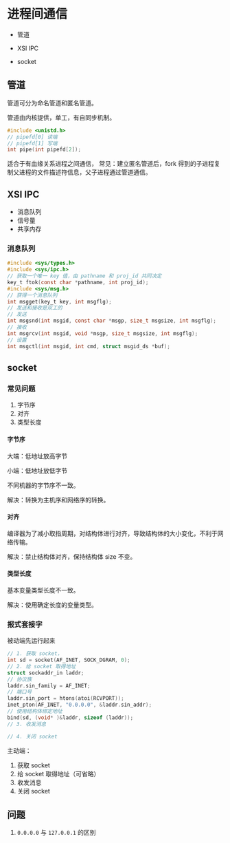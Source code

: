 # 进程间通信

* 管道

* XSI IPC

* socket

## 管道

管道可分为命名管道和匿名管道。

管道由内核提供，单工，有自同步机制。

```c
#include <unistd.h>
// pipefd[0] 读端
// pipefd[1] 写端
int pipe(int pipefd[2]);
```

适合于有血缘关系进程之间通信， 常见：建立匿名管道后，fork 得到的子进程复制父进程的文件描述符信息，父子进程通过管道通信。

## XSI IPC

* 消息队列
* 信号量
* 共享内存

### 消息队列

```c
#include <sys/types.h>
#include <sys/ipc.h>
// 获取一个唯一 key 值，由 pathname 和 proj_id 共同决定
key_t ftok(const char *pathname, int proj_id);
#include <sys/msg.h>
// 获得一个消息队列
int msgget(key_t key, int msgflg);
// 发送和接收是双工的
// 发送
int msgsnd(int msgid, const char *msgp, size_t msgsize, int msgflg);
// 接收
int msgrcv(int msgid, void *msgp, size_t msgsize, int msgflg);
// 设置
int msgctl(int msgid, int cmd, struct msgid_ds *buf);
```

## socket


### 常见问题

1. 字节序
2. 对齐
3. 类型长度

#### 字节序

大端：低地址放高字节

小端：低地址放低字节

不同机器的字节序不一致。

解决：转换为主机序和网络序的转换。

#### 对齐

编译器为了减小取指周期，对结构体进行对齐，导致结构体的大小变化，不利于网络传输。

解决：禁止结构体对齐，保持结构体 size 不变。

#### 类型长度

基本变量类型长度不一致。

解决：使用确定长度的变量类型。

### 报式套接字

被动端先运行起来

```c
// 1. 获取 socket，
int sd = socket(AF_INET, SOCK_DGRAM, 0);
// 2. 给 socket 取得地址
struct sockaddr_in laddr;
// 协议族
laddr.sin_family = AF_INET;
// 端口号
laddr.sin_port = htons(atoi(RCVPORT));
inet_pton(AF_INET, "0.0.0.0", &laddr.sin_addr);
// 使用结构体绑定地址
bind(sd, (void* )&laddr, sizeof (laddr));
// 3. 收发消息

// 4. 关闭 socket

```

主动端：

1. 获取 socket
2. 给 socket 取得地址（可省略）
3. 收发消息
4. 关闭 socket


## 问题

1. `0.0.0.0` 与 `127.0.0.1` 的区别
